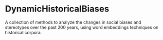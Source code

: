 # DynamicHistoricalBiases

A collection of methods to analyze the changes in social biases and stereotypes over the past 200 years, using word embeddings techniques on historical corpora.
